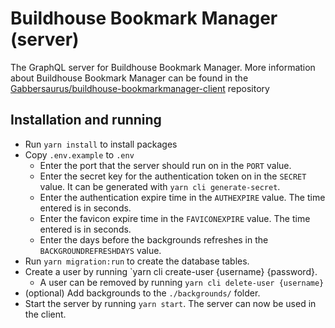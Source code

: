 # Buildhouse Bookmark Manager (server)

The GraphQL server for Buildhouse Bookmark Manager.
More information about Buildhouse Bookmark Manager can be found in the [Gabbersaurus/buildhouse-bookmarkmanager-client](https://github.com/Gabbersaurus/buildhouse-bookmarkmanager-client) repository

## Installation and running

-   Run `yarn install` to install packages
-   Copy `.env.example` to `.env`
    -   Enter the port that the server should run on in the `PORT` value.
    -   Enter the secret key for the authentication token on in the `SECRET` value. It can be generated with `yarn cli generate-secret`.
    -   Enter the authentication expire time in the `AUTHEXPIRE` value. The time entered is in seconds.
    -   Enter the favicon expire time in the `FAVICONEXPIRE` value. The time entered is in seconds.
    -   Enter the days before the backgrounds refreshes in the `BACKGROUNDREFRESHDAYS` value.
-   Run `yarn migration:run` to create the database tables.
-   Create a user by running `yarn cli create-user {username} {password}.
    -   A user can be removed by running `yarn cli delete-user {username}`
-   (optional) Add backgrounds to the `./backgrounds/` folder.
-   Start the server by running `yarn start`. The server can now be used in the client.
